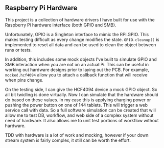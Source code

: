 ## Raspberry Pi Hardware

This project is a collection of hardware drivers I have built for use with the Raspberry Pi hardware interface (both GPIO and SMB).

Unfortunately, GPIO is a Singleton interface to mimic the RPi.GPIO.  This makes testing difficult as every change modifies the state.  `GPIO.cleanup()` is implemented to reset all data and can be used to clean the object between runs or tests.

In addition, this includes some mock objects I've built to simulate GPIO and SMB interaction when you are not on an actual Pi.  This can be useful in working out hardware designs prior to laying out the PCB.   For example, `mocked.hcf4094` allow you to attach a callback function that will receive when pins change.  

On the testing side, I can give the HCF4094 device a mock GPIO object.  So all bit twidling is done virtually.  Now I can simulate that the hardware should do based on these values.  In my case this is applying charging power or pushing the power button on one of 144 tablets.  This will trigger a web service call with data.  So a full software simulation can be created that will allow me to test DB, workflow, and web side of a complex system without need of hardware.  It also allows me to unit test portions of workflow without hardware.

TDD with hardware is a lot of work and mocking, however if your down stream system is fairly complex, it still can be worth the effort.  
